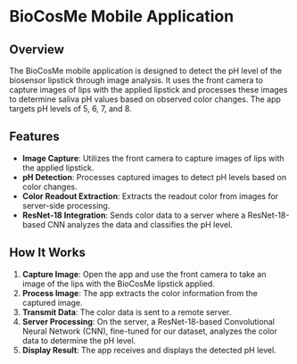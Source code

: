 # BioCosMe Mobile Application

## Overview

The BioCosMe mobile application is designed to detect the pH level of the biosensor lipstick through image analysis. It uses the front camera to capture images of lips with the applied lipstick and processes these images to determine saliva pH values based on observed color changes. The app targets pH levels of 5, 6, 7, and 8.

## Features

- **Image Capture**: Utilizes the front camera to capture images of lips with the applied lipstick.
- **pH Detection**: Processes captured images to detect pH levels based on color changes.
- **Color Readout Extraction**: Extracts the readout color from images for server-side processing.
- **ResNet-18 Integration**: Sends color data to a server where a ResNet-18-based CNN analyzes the data and classifies the pH level.

## How It Works

1. **Capture Image**: Open the app and use the front camera to take an image of the lips with the BioCosMe lipstick applied.
2. **Process Image**: The app extracts the color information from the captured image.
3. **Transmit Data**: The color data is sent to a remote server.
4. **Server Processing**: On the server, a ResNet-18-based Convolutional Neural Network (CNN), fine-tuned for our dataset, analyzes the color data to determine the pH level.
5. **Display Result**: The app receives and displays the detected pH level.
